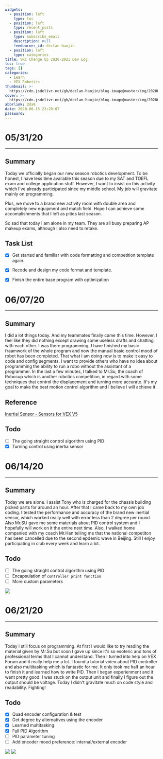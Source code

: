 ```yaml
---
widgets:
  - position: left
    type: toc
  - position: left
    type: recent_posts
  - position: left
    type: subscribe_email
    description: null
    feedburner_id: declan-haojin
  - position: left
    type: categories
title: VRC Change Up 2020-2021 Dev Log
toc: true
tags: []
categories:
  - Learn
  - VEX Robotics
thumbnail: >-
  https://cdn.jsdelivr.net/gh/declan-haojin/blog-image@master/img/20200605015514.png
cover: >-
  https://cdn.jsdelivr.net/gh/declan-haojin/blog-image@master/img/20200605015514.png
abbrlink: 2da8
date: 2020-06-15 23:20:07
password:
---
```




# 05/31/20
---
## Summary

Today we officially began our new season robotics development. To be honest, I have less time available this season due to my SAT and TOEFL exam and college application stuff. However, I want to insist on this activity which I've already participated since my middle school. My job will gravitate mainly on programming. 

Plus, we move to a brand new activity room with double area and completely new equipment and match field. Hope I can achieve some accomplishments that I left as pities last season.

So sad that today I am alone in my team. They are all busy preparing AP makeup exams, although I also need to retake. 

## Task List

- [x] Get started and familiar with code formatting and competition template again.
- [x] Recode and design my code format and template.
- [x] Finish the entire base program with optimization



# 06/07/20
---
## Summary

I did a lot things today. And my teammates finally came this time. However, I feel like they did nothing except drawing some useless drafts and chatting with each other. I was there programming. I have finished my basic fraamwork of the whole program and now the manual basic control mood of robot has been completed. That what I am doing now is to make it easy to code and config segments. I want to provide others who have no idea about programming the ability to run a robo without the assistant of a programmer. In the last a few minutes, I talked to Mr.Su, the coach of Robocup which is another robotics competition, in regard with some techniques that control the displacement and turning more accurate. It's my goal to make the best motion control algorithm and I believe I will achieve it.

## Reference
[Inertial Sensor - Sensors for VEX V5](https://kb.vex.com/hc/en-us/articles/360037382272-Inertial-Sensor-Sensors-for-VEX-V5)

## Todo

- [ ] The going straight control algorithm using PID 
- [x] Turning control using inertia sensor

# 06/14/20
---



## Summary

Today we are alone. I assist Tony who is charged for the chassis building picked parts for around an hour. After that I came back to my own job coding. I tested the performance and accuracy of the brand new inertial sensor, which worked really well with error less than 2 degree per round. Also Mr.SU gave me some materials about PID control system and I hopefully will work on it the entire next time. Also, I walked home companied with my coach Mr.Han telling me that the national competiton has been cancelled due to the second epdemic wave in Beijing. Still I enjoy participating in club every week and learn a lot.



## Todo

- [ ] The going straight control algorithm using PID
- [ ] Encapsulation of `controller print function`
- [ ] More custom parameters

<div class="justified-gallery">

![](https://cdn.jsdelivr.net/gh/declan-haojin/blog-image@master/img/20200615004721.png)

</div>

# 06/21/20
---


## Summary
Today I still focus on programming. At first I would like to try reading the material given by Mr.Su but soon I gave up since it's so esoteric and tons of professional terms that I cannot understand. Then I turned into help on VEX Forum and it really help me a lot. I found a tutorial video about PID controller and also multitasking which is fantastic for me. It only took me half an hour to finish it and learned how to write PID. Then I began experienment and it went pretty good. I was stuck on the output unit and finally I figure out the output should be voltage. Today I didn't gravitate much on code style and readability. Fighting!


## Todo

- [x] Quad encoder configuration & test
- [x] Get degree by alternatives using the encoder
- [x] Learned multitasking
- [x] Full PID Algorithm
- [ ] PID parameter tuning
- [ ] Add encoder mood preference: internal/external encoder

<div class="justified-gallery">

![](https://cdn.jsdelivr.net/gh/declan-haojin/blog-image@master/img/20200621232000.png)
![](https://cdn.jsdelivr.net/gh/declan-haojin/blog-image@master/img/20200621232022.png)

</div>
